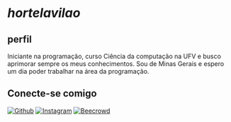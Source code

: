 
# *hortelavilao*
## perfil  

Iniciante na programação, curso Ciência da computação na UFV e busco aprimorar sempre os meus conhecimentos. Sou de Minas Gerais e espero um dia poder trabalhar na área da programação.

## Conecte-se comigo

[![Github](https://img.shields.io/badge/Github-80d?style=for-the-badge)](https://github.com/hortelavilao)
[![Instagram](https://img.shields.io/badge/Instagram-80d?style=for-the-badge)](https://www.instagram.com/heitorprt1/)
[![Beecrowd](https://img.shields.io/badge/Beecrowd-80d?style=for-the-badge)](https://judge.beecrowd.com/pt/profile/976543?page=2)